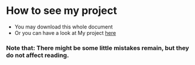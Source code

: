 How to see my project
========

 * You may download this whole document
 * Or you can have a look at My project [here](http://yelangya3826850.github.io/datasciencecoursera/)


### Note that: There might be some little mistakes remain, but they do not affect reading.
